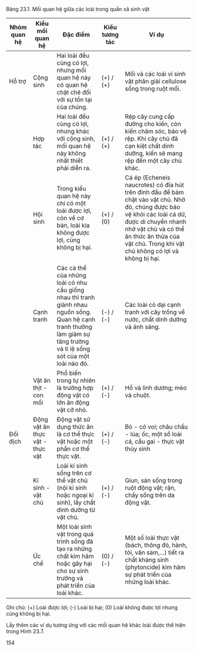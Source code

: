 Bảng 23.1. Mối quan hệ giữa các loài trong quần xã sinh vật

| Nhóm quan hệ | Kiểu mối quan hệ | Đặc điểm | Kiểu tương tác | Ví dụ |
|--------------|------------------|----------|----------------|-------|
| Hỗ trợ | Cộng sinh | Hai loài đều cùng có lợi, nhưng mối quan hệ này có quan hệ chặt chẽ đối với sự tồn tại của chúng. | (+) / (+) | Mối và các loài vi sinh vật phân giải cellulose sống trong ruột mối. |
| | Hợp tác | Hai loài đều cùng có lợi, nhưng khác với cộng sinh, mối quan hệ này không nhất thiết phải diễn ra. | (+) / (+) | Rệp cây cung cấp đường cho kiến, còn kiến chăm sóc, bảo vệ rệp. Khi cây chủ đã cạn kiệt chất dinh dưỡng, kiến sẽ mang rệp đến một cây chủ khác. |
| | Hội sinh | Trong kiểu quan hệ này chỉ có một loài được lợi, còn về cơ bản, loài kia không được lợi, cũng không bị hại. | (+) / (0) | Cá ép (Echeneis naucrotes) có đĩa hút trên đỉnh đầu để bám chặt vào vật chủ. Nhờ đó, chúng được bảo vệ khỏi các loài cá dữ, được di chuyển nhanh nhờ vật chủ và có thể ăn thức ăn thừa của vật chủ. Trong khi vật chủ không có lợi và không bị hại. |
| | Cạnh tranh | Các cá thể của những loài có nhu cầu giống nhau thì tranh giành nhau nguồn sống. Quan hệ cạnh tranh thường làm giảm sự tăng trưởng và tỉ lệ sống sót của một loài nào đó. | (-) / (-) | Các loài cỏ dại cạnh tranh với cây trồng về nước, chất dinh dưỡng và ánh sáng. |
| | Vật ăn thịt - con mồi | Phổ biến trong tự nhiên là trường hợp động vật có lớn ăn động vật cỡ nhỏ. | (+) / (-) | Hổ và linh dương; mèo và chuột. |
| Đối địch | Động vật ăn thực vật - thực vật | Động vật sử dụng thức ăn là cơ thể thực vật hoặc một phần cơ thể thực vật. | (+) / (-) | Bò - cỏ voi; châu chấu - lúa; ốc, một số loài cá, cầu gai - thực vật thủy sinh |
| | Kí sinh - vật chủ | Loài kí sinh sống trên cơ thể vật chủ (nội kí sinh hoặc ngoại kí sinh), lấy chất dinh dưỡng từ vật chủ. | (+) / (-) | Giun, sán sống trong ruột động vật; rận, chấy sống trên da động vật. |
| | Ức chế | Một loài sinh vật trong quá trình sống đã tạo ra những chất kìm hãm hoặc gây hại cho sự sinh trưởng và phát triển của loài khác. | (0) / (-) | Một số loài thực vật (bách, thông đỏ, hành, tỏi, vân sam,...) tiết ra chất kháng sinh (phytoncide) kìm hãm sự phát triển của những loài khác. |

Ghi chú: (+) Loài được lợi; (-) Loài bị hại; (0) Loài không được lợi nhưng cũng không bị hại.

Lấy thêm các ví dụ tương ứng với các mối quan hệ khác loài được thể hiện trong Hình 23.7.

154